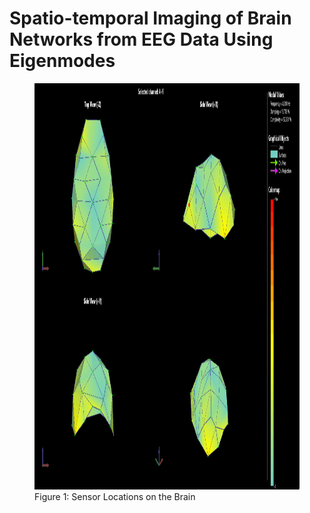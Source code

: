 # Spatio-temporal Imaging of Brain Networks from EEG Data Using Eigenmodes

<figure class="half full">
	<img src="content\img\quadview_4_361.gif" style="height:650px">
	<figcaption>Figure 1: Sensor Locations on the Brain</figcaption>
</figure>
